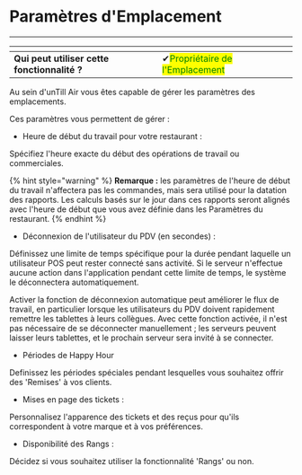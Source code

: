 # Paramètres d'Emplacement

-------

<table data-card-size="large" data-view="cards" data-full-width="false"><thead><tr><th></th><th></th><th></th></tr></thead><tbody><tr><td><strong>Qui peut utiliser cette fonctionnalité ?</strong></td><td><span data-gb-custom-inline data-tag="emoji" data-code="2714">✔</span><mark style="color:green;">Propriétaire de l'Emplacement</mark></td><td></td></tr></tbody></table>

Au sein d'unTill Air vous êtes capable de gérer les paramètres des emplacements.

Ces paramètres vous permettent de gérer :

- Heure de début du travail pour votre restaurant :

Spécifiez l'heure exacte du début des opérations de travail ou commerciales.

{% hint style="warning" %}
**Remarque :** les paramètres de l'heure de début du travail n'affectera pas les commandes, mais sera utilisé pour la datation des rapports. Les calculs basés sur le jour dans ces rapports seront alignés avec l'heure de début que vous avez définie dans les Paramètres du restaurant.
{% endhint %}

- Déconnexion de l'utilisateur du PDV (en secondes) :

Définissez une limite de temps spécifique pour la durée pendant laquelle un utilisateur POS peut rester connecté sans activité. Si le serveur n'effectue aucune action dans l'application pendant cette limite de temps, le système le déconnectera automatiquement.

Activer la fonction de déconnexion automatique peut améliorer le flux de travail, en particulier lorsque les utilisateurs du PDV doivent rapidement remettre les tablettes à leurs collègues. Avec cette fonction activée, il n'est pas nécessaire de se déconnecter manuellement ; les serveurs peuvent laisser leurs tablettes, et le prochain serveur sera invité à se connecter.

- Périodes de Happy Hour

Definissez  les périodes spéciales pendant lesquelles vous souhaitez offrir des 'Remises' à vos clients.

- Mises en page des tickets :

Personnalisez l'apparence des tickets et des reçus pour qu'ils correspondent à votre marque et à vos préférences.

- Disponibilité des Rangs :

Décidez si vous souhaitez utiliser la fonctionnalité 'Rangs' ou non.